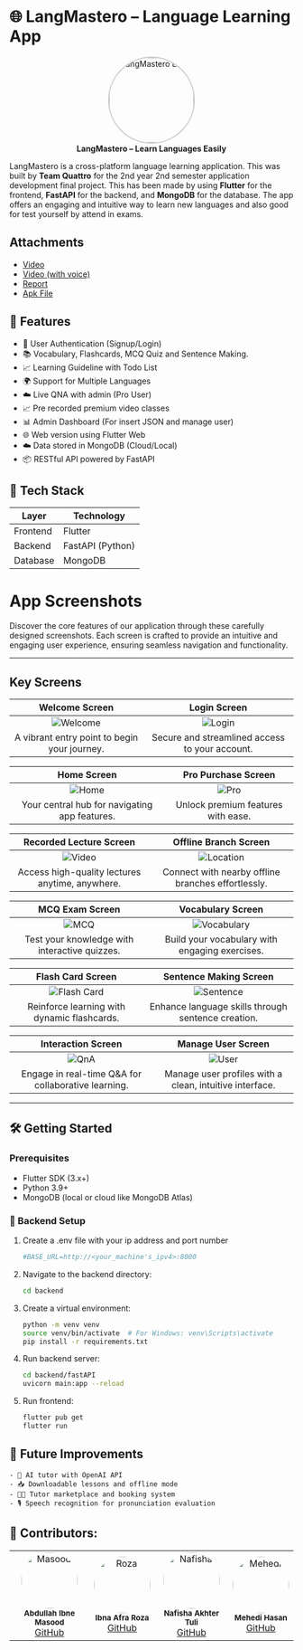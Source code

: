 # 🌐 LangMastero – Language Learning App

<p align="center">
  <img src="language.png" alt="LangMastero Logo" width="150" height="150" style="border-radius: 50%; border: 2px solid #ccc;" />
  <br>
  <strong>LangMastero – Learn Languages Easily</strong>
</p>


LangMastero is a cross-platform language learning application. This was built by **Team Quattro** for the 2nd year 2nd semester application development final project. This has been made by using **Flutter** for the frontend, **FastAPI** for the backend, and **MongoDB** for the database. The app offers an engaging and intuitive way to learn new languages and also good for test yourself by attend in exams.

## Attachments

  - [Video](https://youtu.be/-zH8NUaVHFw)
  - [Video (with voice)](https://youtu.be/t7dwbIkAJb4)
  - [Report](App_Report.pdf)
  - [Apk File](https://drive.google.com/file/d/1VICObE5gMyPvmKnrwiV2NgcdLoCO8O8O/view?usp=drive_link)

## 📱 Features

- 🔐 User Authentication (Signup/Login)
- 📚 Vocabulary, Flashcards, MCQ Quiz and Sentence Making.
- 📈 Learning Guideline with Todo List
- 🌍 Support for Multiple Languages
- ☁️ Live QNA with admin (Pro User)
- 📈 Pre recorded premium video classes
- 📊 Admin Dashboard (For insert JSON and manage user)
- 🌐 Web version using Flutter Web
- ☁️ Data stored in MongoDB (Cloud/Local)
- 📦 RESTful API powered by FastAPI

## 🧰 Tech Stack

| Layer                          | Technology         |
|--------------------------------|--------------------|
| Frontend                       | Flutter            |
| Backend                        | FastAPI (Python)   |
| Database                       | MongoDB            |


# App Screenshots

Discover the core features of our application through these carefully designed screenshots. Each screen is crafted to provide an intuitive and engaging user experience, ensuring seamless navigation and functionality.

---

## Key Screens

| **Welcome Screen** | **Login Screen** |
|:------------------:|:----------------:|
| ![Welcome](readme/welcome.jpg) | ![Login](readme/login.jpg) |
| A vibrant entry point to begin your journey. | Secure and streamlined access to your account. |

| **Home Screen** | **Pro Purchase Screen** |
|:---------------:|:-----------------------:|
| ![Home](readme/home.jpg) | ![Pro](readme/getpro.jpg) |
| Your central hub for navigating app features. | Unlock premium features with ease. |

| **Recorded Lecture Screen** | **Offline Branch Screen** |
|:--------------------------:|:------------------------:|
| ![Video](readme/video.jpg) | ![Location](readme/location.jpg) |
| Access high-quality lectures anytime, anywhere. | Connect with nearby offline branches effortlessly. |

| **MCQ Exam Screen** | **Vocabulary Screen** |
|:-------------------:|:---------------------:|
| ![MCQ](readme/mcq.jpg) | ![Vocabulary](readme/vocabulary.jpg) |
| Test your knowledge with interactive quizzes. | Build your vocabulary with engaging exercises. |

| **Flash Card Screen** | **Sentence Making Screen** |
|:---------------------:|:--------------------------:|
| ![Flash Card](readme/flashcard.jpg) | ![Sentence](readme/sentence.jpg) |
| Reinforce learning with dynamic flashcards. | Enhance language skills through sentence creation. |

| **Interaction Screen** | **Manage User Screen** |
|:----------------------:|:----------------------:|
| ![QnA](readme/qna.jpg) | ![User](readme/user.jpg) |
| Engage in real-time Q&A for collaborative learning. | Manage user profiles with a clean, intuitive interface. |

---


## 🛠️ Getting Started

### Prerequisites

- Flutter SDK (3.x+)
- Python 3.9+
- MongoDB (local or cloud like MongoDB Atlas)

### 🔧 Backend Setup

1. Create a .env file with your ip address and port number
   ```bash
   #BASE_URL=http://<your_machine's_ipv4>:8000
   ```

2. Navigate to the backend directory:
   ```bash
   cd backend
   ```

3. Create a virtual environment:
    ```bash
    python -m venv venv
    source venv/bin/activate  # For Windows: venv\Scripts\activate
    pip install -r requirements.txt
   ```

4. Run backend server:
    ```bash
   cd backend/fastAPI
   uvicorn main:app --reload
   ```
   
5. Run frontend:
    ```bash
   flutter pub get
   flutter run
    ```

## 🚀 Future Improvements
    - 🧠 AI tutor with OpenAI API
    - 📥 Downloadable lessons and offline mode
    - 🧑‍🏫 Tutor marketplace and booking system
    - 🎙️ Speech recognition for pronunciation evaluation


## 🙌 Contributors:
<table align="center">
  <tr>
    <td align="center">
      <img src="assets/person2.png" width="100px;" height="100px;" alt="Masood" style="border-radius: 50%; object-fit: cover;"/>
      <br />
      <sub><b>Abdullah Ibne Masood</b></sub>
      <br />
      <a href="https://github.com/AbdullahIbneMasoodRegan">GitHub</a>
    </td>
    <td align="center">
      <img src="assets/person3.png" width="100px;" height="100px;" alt="Roza" style="border-radius: 50%; object-fit: cover;"/>
      <br />
      <sub><b>Ibna Afra Roza</b></sub>
      <br />
      <a href="https://www.github.com/Roza-fail">GitHub</a>
    </td>
    <td align="center">
      <img src="assets/person4.png" width="100px;" height="100px;" alt="Nafisha" style="border-radius: 50%; object-fit: cover;"/>
      <br />
      <sub><b>Nafisha Akhter Tuli</b></sub>
      <br />
      <a href="https://github.com/nafisha3588">GitHub</a>
    </td>
    <td align="center">
      <img src="assets/person1.jpg" width="100px;" height="100px;" alt="Mehedi" style="border-radius: 50%; object-fit: cover;"/>
      <br />
      <sub><b>Mehedi Hasan</b></sub>
      <br />
      <a href="https://www.github.com/hasan-mehedii">GitHub</a>
    </td>
  </tr>
</table>
